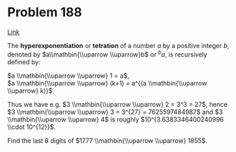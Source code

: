 # Problem 188

[Link](https://projecteuler.net/problem=188)

The **hyperexponentiation** or **tetration** of a number $a$ by a positive integer $b$, denoted by $a\\mathbin{\\uparrow \\uparrow}b$ or $^b a$, is recursively defined by:  
  
$a \\mathbin{\\uparrow \\uparrow} 1 = a$,  
$a \\mathbin{\\uparrow \\uparrow} (k+1) = a^{(a \\mathbin{\\uparrow \\uparrow} k)}$.

Thus we have e.g. $3 \\mathbin{\\uparrow \\uparrow} 2 = 3^3 = 27$, hence $3 \\mathbin{\\uparrow \\uparrow} 3 = 3^{27} = 7625597484987$ and $3 \\mathbin{\\uparrow \\uparrow} 4$ is roughly $10^{3.6383346400240996 \\cdot 10^{12}}$.

Find the last $8$ digits of $1777 \\mathbin{\\uparrow \\uparrow} 1855$.